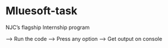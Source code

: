 # Mluesoft-task
 NJC’s flagship Internship program

--> Run the code
--> Press any option
--> Get output on console

